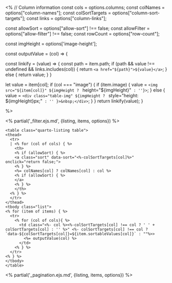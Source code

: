 <%
// Column information
const cols = options.columns;
const colNames = options["column-names"];
const colSortTargets = options["column-sort-targets"];
const links = options["column-links"];

const allowSort = options["allow-sort"] !== false;
const allowFilter = options["allow-filter"] !== false;
const rowCount = options["row-count"];

const imgHeight = options['image-height'];

const outputValue = (col) => {

const linkify = (value) => {
const path = item.path;
if (path && value !== undefined && links.includes(col)) {
return `<a href="${path}">${value}</a>`;
} else {
return value;
}
}

let value = item[col];
if (col === "image") {
if (item.image) {
value = `<img src="${item[col]}" ${imgHeight ? ` height="${imgHeight}"` : ''}>`;
} else {
value = `<div class="table-img" ${imgHeight ? ` style="height: ${imgHeight}px;"` : '' }>&nbsp;</div>`;
}
}
return linkify(value);
}

%>

<% partial('_filter.ejs.md', {listing, items, options}) %>

```{=html}
<table class="quarto-listing table">
<thead>
  <tr>
  | <% for (col of cols) { %>
    <th>
    <% if (allowSort) { %>
    <a class="sort" data-sort="<%-colSortTargets[col]%>" onclick="return false;">
    <% } %>
    <%= colNames[col] ? colNames[col] : col %>
    <% if (allowSort) { %>
    </a>
    <% } %>
    </th>
  <% } %>
  </tr>
</thead>
<tbody class="list">
<% for (item of items) { %>
  <tr>
    <% for (col of cols){ %>
      <td class="<%- col %><%-colSortTargets[col] !== col ? ' ' + colSortTargets[col] : '' %>" <%- colSortTargets[col] !== col ? `data-${colSortTargets[col]}=${item.sortableValues[col]}` : ""%>>
        <%= outputValue(col) %>
      </td>
    <% } %>
  </tr>
<% } %>
</tbody>
</table>
```
<% partial('_pagination.ejs.md', {listing, items, options}) %>
